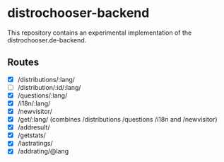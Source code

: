 # distrochooser-backend

This repository contains an experimental implementation of the distrochooser.de-backend. 


## Routes

- [x] /distributions/:lang/
- [ ] /distribution/:id/:lang/
- [x] /questions/:lang/
- [x] /i18n/:lang/
- [x] /newvisitor/
- [x] /get/:lang/ (combines /distributions /questions /i18n and /newvisitor)
- [x] /addresult/
- [x] /getstats/
- [x] /lastratings/
- [x] /addrating/@lang